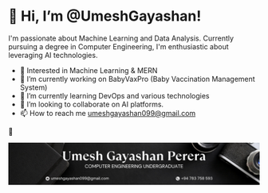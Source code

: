 # 👋 Hi, I’m @UmeshGayashan!

I'm passionate about Machine Learning and Data Analysis. Currently pursuing a degree in Computer Engineering, I'm enthusiastic about leveraging AI technologies.

- 👀 Interested in Machine Learning & MERN
- 🔭 I’m currently working on BabyVaxPro (Baby Vaccination Management System)
- 🌱 I’m currently learning DevOps and various technologies
- 💞️ I’m looking to collaborate on AI platforms.
- 📫 How to reach me umeshgayashan099@gmail.com

<!---
UmeshGayashan/UmeshGayashan is a ✨ special ✨ repository because its `README.md` (this file) appears on your GitHub profile.
You can click the Preview link to take a look at your changes.
--->



🌱 

<!-- 👨‍💻 All of my projects are available at  -->

<!-- 📝 I regularly write articles on https://medium.com/ -->





<!-- 📄 Know about my experiences https://tharindujayawardhana.me -->

<!-- ⚡ Fun fact Coding is like cooking in a kitchen where recipe is your srs and kitchen is your ide -->

![GithubPic](https://github.com/UmeshGayashan/UmeshGayashan/blob/main/src/assets/extra/GithubPic.png)
